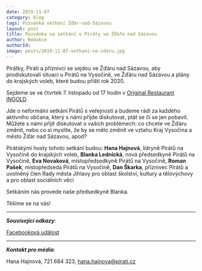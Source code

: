 ```yaml
---
date: 2019-11-07
category: blog
tags: Pozvánka setkání Žďár-nad-Sázavou
layout: post
title: Pozvánka na setkání s Piráty ve Žďáře nad Sázavou
author: Redakce
authorId:  
image: posts/2019-11-07-setkani-ve-zdaru.jpg
---
```


Pirátky, Piráti a příznivci se sejdou ve Žďáru nad Sázavou, aby prodiskutovali situaci u Pirátů na Vysočině, ve Žďáru nad Sázavou a plány do krajských voleb, které budou příští rok 2020.

Sejdeme se ve čtvrtek 7. listopadu od 17 hodin v [Original Restaurant INGOLD](https://www.facebook.com/Origin%C3%A1l-restaurace-INGOT-191367607571852). 

Jde o neformální setkání Pirátů s veřejností a budeme rádi za každého aktivního občana, který s námi přijde diskutovat, ptát se či se jen pobavit. Můžete s námi přijít diskutovat o vašich problémech: co chcete ve Žďáru změnit, nebo co si myslíte, že by se mělo změnit ve vztahu Kraj Vysočina a město Žďár nad Sázavou, apod?

Pirátskými hosty tohoto setkání budou: **Hana Hajnová**, lídryně Pirátů na Vysočině do krajských voleb, **Blanka Lednická**, nová předsedkyně Pirátů na Vysočině, **Eva Novaková**, místopředsedkyně Pirátů na Vysočině, **Roman Pašek**, místopředseda Pirátů na Vysočině, **Dan Škarka**, příznivec Pirátů a uvolněný člen Rady města Jihlavy pro oblast školství, kultury a tělovýchovy a pro oblast sociálních věcí

Setkáním nás provede naše předsedkyně Blanka.

Těšíme se na vás!

---

***Související odkazy***:

[Facebooková událost](https://www.facebook.com/events/2446704328945725/)

---

***Kontakt pro média***:

Hana Hajnová, 721 684 323, hana.hajnova@pirati.cz
